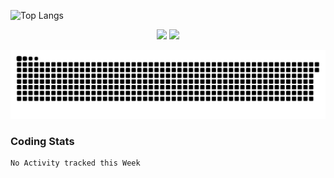   <!--[![My GitHub stats](https://github-readme-stats.vercel.app/api?username=KleberLuccas&count_private=true&show_icons=true&theme=dark)](https://github.com/anuraghazra/github-readme-stats)-->

  ![Top Langs](https://github-readme-stats.vercel.app/api/top-langs/?username=KleberLuccas&layout=compact&theme=dark)
 <br>
<div  align="center"> 
  <a href="https://www.instagram.com/KleberLuccaz/" target="_blank"><img src="https://img.shields.io/badge/-Instagram-%23E4405F?style=for-the-badge&logo=instagram&logoColor=white" target="_blank"></a>
  <a href="https://www.linkedin.com/in/kl%C3%A9ber-luccas-7b47ba1b4/" target="_blank"><img src="https://img.shields.io/badge/-LinkedIn-%230077B5?style=for-the-badge&logo=linkedin&logoColor=white" target="_blank"></a> 
 
 ![Snake animation](https://github.com/KleberLuccas/KleberLuccas/blob/output/github-contribution-grid-snake.svg)
 
</div>

### Coding Stats
<!--START_SECTION:waka-->
```text
No Activity tracked this Week
```
<!--END_SECTION:waka-->

